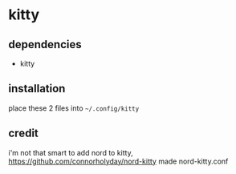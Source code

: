 # kitty
## dependencies
- kitty
## installation
place these 2 files into `~/.config/kitty`
## credit 
i'm not that smart to add nord to kitty, https://github.com/connorholyday/nord-kitty made nord-kitty.conf
